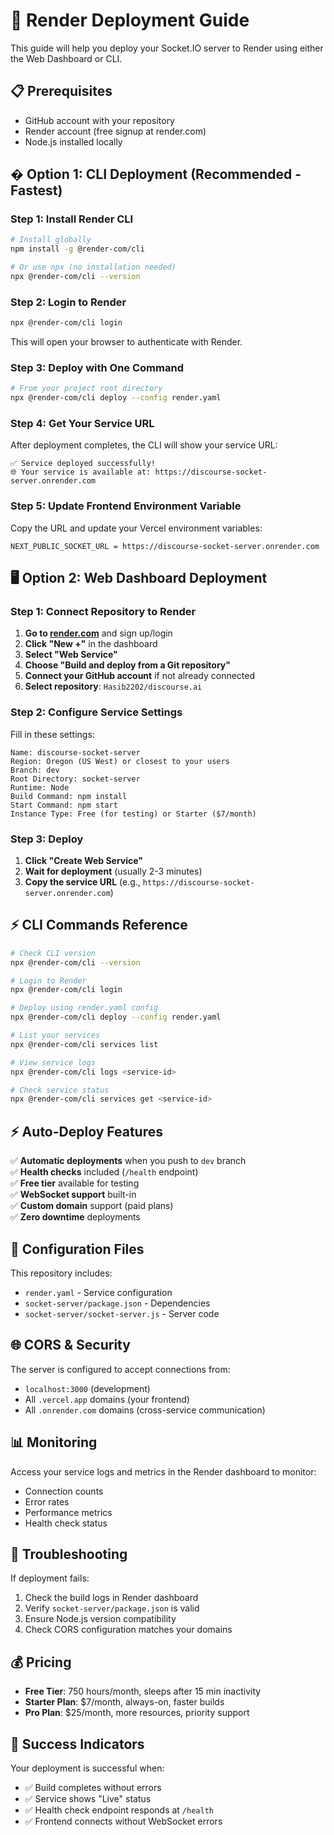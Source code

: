 # 🚀 Render Deployment Guide

This guide will help you deploy your Socket.IO server to Render using either the Web Dashboard or CLI.

## 📋 Prerequisites

- GitHub account with your repository
- Render account (free signup at render.com)
- Node.js installed locally

## � Option 1: CLI Deployment (Recommended - Fastest)

### Step 1: Install Render CLI

```bash
# Install globally
npm install -g @render-com/cli

# Or use npx (no installation needed)
npx @render-com/cli --version
```

### Step 2: Login to Render

```bash
npx @render-com/cli login
```

This will open your browser to authenticate with Render.

### Step 3: Deploy with One Command

```bash
# From your project root directory
npx @render-com/cli deploy --config render.yaml
```

### Step 4: Get Your Service URL

After deployment completes, the CLI will show your service URL:

```
✅ Service deployed successfully!
🌐 Your service is available at: https://discourse-socket-server.onrender.com
```

### Step 5: Update Frontend Environment Variable

Copy the URL and update your Vercel environment variables:

```
NEXT_PUBLIC_SOCKET_URL = https://discourse-socket-server.onrender.com
```

## 🖥️ Option 2: Web Dashboard Deployment

### Step 1: Connect Repository to Render

1. **Go to [render.com](https://render.com)** and sign up/login
2. **Click "New +"** in the dashboard
3. **Select "Web Service"**
4. **Choose "Build and deploy from a Git repository"**
5. **Connect your GitHub account** if not already connected
6. **Select repository**: `Hasib2202/discourse.ai`

### Step 2: Configure Service Settings

Fill in these settings:

```
Name: discourse-socket-server
Region: Oregon (US West) or closest to your users
Branch: dev
Root Directory: socket-server
Runtime: Node
Build Command: npm install
Start Command: npm start
Instance Type: Free (for testing) or Starter ($7/month)
```

### Step 3: Deploy

1. **Click "Create Web Service"**
2. **Wait for deployment** (usually 2-3 minutes)
3. **Copy the service URL** (e.g., `https://discourse-socket-server.onrender.com`)

## ⚡ CLI Commands Reference

```bash
# Check CLI version
npx @render-com/cli --version

# Login to Render
npx @render-com/cli login

# Deploy using render.yaml config
npx @render-com/cli deploy --config render.yaml

# List your services
npx @render-com/cli services list

# View service logs
npx @render-com/cli logs <service-id>

# Check service status
npx @render-com/cli services get <service-id>
```

## ⚡ Auto-Deploy Features

✅ **Automatic deployments** when you push to `dev` branch  
✅ **Health checks** included (`/health` endpoint)  
✅ **Free tier** available for testing  
✅ **WebSocket support** built-in  
✅ **Custom domain** support (paid plans)  
✅ **Zero downtime** deployments

## 🔧 Configuration Files

This repository includes:

- `render.yaml` - Service configuration
- `socket-server/package.json` - Dependencies
- `socket-server/socket-server.js` - Server code

## 🌐 CORS & Security

The server is configured to accept connections from:

- `localhost:3000` (development)
- All `.vercel.app` domains (your frontend)
- All `.onrender.com` domains (cross-service communication)

## 📊 Monitoring

Access your service logs and metrics in the Render dashboard to monitor:

- Connection counts
- Error rates
- Performance metrics
- Health check status

## 🚨 Troubleshooting

If deployment fails:

1. Check the build logs in Render dashboard
2. Verify `socket-server/package.json` is valid
3. Ensure Node.js version compatibility
4. Check CORS configuration matches your domains

## 💰 Pricing

- **Free Tier**: 750 hours/month, sleeps after 15 min inactivity
- **Starter Plan**: $7/month, always-on, faster builds
- **Pro Plan**: $25/month, more resources, priority support

## 🎉 Success Indicators

Your deployment is successful when:

- ✅ Build completes without errors
- ✅ Service shows "Live" status
- ✅ Health check endpoint responds at `/health`
- ✅ Frontend connects without WebSocket errors
